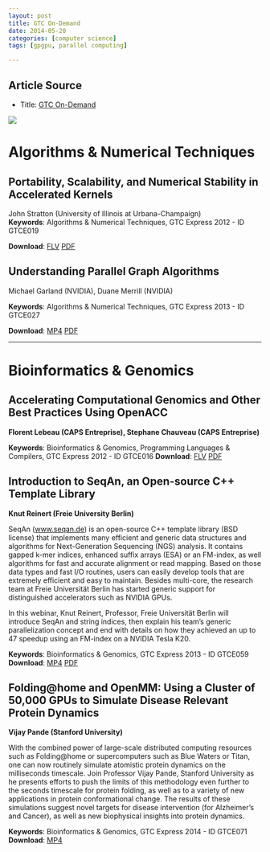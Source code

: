 ```yaml
---
layout: post
title: GTC On-Demand
date: 2014-05-20
categories: [computer science]
tags: [gpgpu, parallel computing]

---
```



## Article Source
* Title: [GTC On-Demand](http://on-demand-gtc.gputechconf.com/gtcnew/on-demand-gtc.php?searchByKeyword=GTC+Express&searchItems=&sessionTopic=&sessionEvent=&sessionYear=&sessionFormat=&submit=&select=+)

[![](http://sungsoo.github.com/images/gtc.png)](http://sungsoo.github.com/images/gtc.png)

# Algorithms & Numerical Techniques

## Portability, Scalability, and Numerical Stability in Accelerated Kernels

John Stratton (University of Illinois at Urbana-Champaign)  
**Keywords**: Algorithms & Numerical Techniques, GTC Express 2012 - ID GTCE019

**Download**: [FLV](http://www.gputechconf.com/content/includes/gtc/video/stream-john-stratton-webinar-oct2012.html) [PDF](http://on-demand.gputechconf.com/gtc-express/2012/presentations/portability-scalability-and-numerical-stability-in-accelerated-kernels.pdf)


## Understanding Parallel Graph Algorithms
Michael Garland (NVIDIA), Duane Merrill (NVIDIA)

**Keywords**: Algorithms & Numerical Techniques, GTC Express 2013 - ID GTCE027

**Download**: [MP4](http://on-demand.gputechconf.com/gtc-express/2013/videos/understanding-parallel-graph-algorithms.mp4) [PDF](http://on-demand.gputechconf.com/gtc-express/2013/presentations/understanding-parallel-graph-algorithms.pdf)

---

# Bioinformatics & Genomics

## Accelerating Computational Genomics and Other Best Practices Using OpenACC
**Florent Lebeau (CAPS Entreprise), Stephane Chauveau (CAPS Entreprise)**

**Keywords**: Bioinformatics & Genomics, Programming Languages & Compilers, GTC Express 2012 - ID GTCE016
**Download**: [FLV](http://www.gputechconf.com/content/includes/gtc/video/stream-caps-entreprise-webinar-sep2012.html) [PDF](http://on-demand.gputechconf.com/gtc-express/2012/presentations/accelerating-computational-genomics.pdf)


## Introduction to SeqAn, an Open-source C++ Template Library
**Knut Reinert (Freie University Berlin)**

SeqAn (www.seqan.de) is an open-source C++ template library (BSD license) that implements many efficient and generic data structures and algorithms for Next-Generation Sequencing (NGS) analysis. It contains gapped k-mer indices, enhanced suffix arrays (ESA) or an FM-index, as well algorithms for fast and accurate alignment or read mapping. Based on those data types and fast I/O routines, users can easily develop tools that are extremely efficient and easy to maintain. Besides multi-core, the research team at Freie Universität Berlin has started generic support for distinguished accelerators such as NVIDIA GPUs.

In this webinar, Knut Reinert, Professor, Freie Universität Berlin will introduce SeqAn and string indices, then explain his team’s generic parallelization concept and end with details on how they achieved an up to 47 speedup using an FM-index on a NVIDIA Tesla K20. 

**Keywords**: Bioinformatics & Genomics, GTC Express 2013 - ID GTCE059  
**Download**: [MP4](http://on-demand.gputechconf.com/gtc/2013/webinar/gtc-express-introduction-to-seqan.mp4) [PDF](http://on-demand.gputechconf.com/gtc/2013/webinar/gtc-express-introduction-to-seqan.pdf)

## Folding@home and OpenMM: Using a Cluster of 50,000 GPUs to Simulate Disease Relevant Protein Dynamics
**Vijay Pande (Stanford University)**

With the combined power of large-scale distributed computing resources such as Folding@home or supercomputers such as Blue Waters or Titan, one can now routinely simulate atomistic protein dynamics on the milliseconds timescale. Join Professor Vijay Pande, Stanford University as he presents efforts to push the limits of this methodology even further to the seconds timescale for protein folding, as well as to a variety of new applications in protein conformational change. The results of these simulations suggest novel targets for disease intervention (for Alzheimer’s and Cancer), as well as new biophysical insights into protein dynamics. 

**Keywords**: Bioinformatics & Genomics, GTC Express 2014 - ID GTCE071  
**Download**: [MP4](http://on-demand.gputechconf.com/gtc/2014/webinar/gtc-express-openmm-webinar.mp4)
